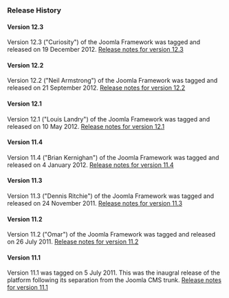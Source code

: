 ### Release History

#### Version 12.3

Version 12.3 ("Curiosity") of the Joomla Framework was tagged and released on 19 December 2012. 
[Release notes for version 12.3](http://developer.joomla.org/news/547-version-12-3-of-the-joomla-platform-released.html)

#### Version 12.2

Version 12.2 ("Neil Armstrong") of the Joomla Framework was tagged and released on 21 September 2012. 
[Release notes for version 12.2](http://developer.joomla.org/news/542-version-12-2-of-the-joomla-platform-released.html)

#### Version 12.1

Version 12.1 ("Louis Landry") of the Joomla Framework was tagged and
released on 10 May 2012.
[Release notes for version 12.1](http://developer.joomla.org/news/421-version-12-1-of-the-joomla-platform-released.html)

#### Version 11.4

Version 11.4 ("Brian Kernighan") of the Joomla Framework was tagged and
released on 4 January 2012.
[Release notes for version 11.4](http://developer.joomla.org/news/380-version-11-4-of-the-joomla-platform-released.html)

#### Version 11.3

Version 11.3 ("Dennis Ritchie") of the Joomla Framework was tagged and
released on 24 November 2011.
[Release notes for version 11.3](http://developer.joomla.org/news/378-version-11-3-of-the-joomla-platform-released.html)

#### Version 11.2

Version 11.2 ("Omar") of the Joomla Framework was tagged and released on
26 July 2011.
[Release notes for version 11.2](http://developer.joomla.org/news/363-version-11-2-of-the-joomla-platform-released.html)

#### Version 11.1

Version 11.1 was tagged on 5 July 2011. This was the inaugral release of
the platform following its separation from the Joomla CMS trunk.
[Release notes for version 11.1](http://developer.joomla.org/news/362-version-11-1-of-the-joomla-platform-released.html)
